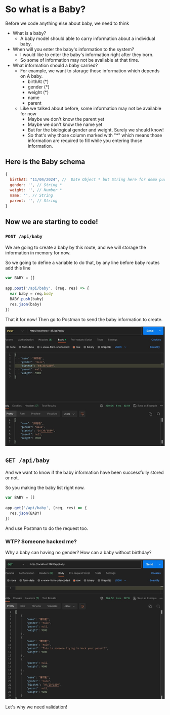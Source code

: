 # So what is a Baby?

Before we code anything else about baby, we need to think 

* What is a baby?
  * A baby model should able to carry information about a individual baby.
* When will you enter the baby's information to the system?
  * I would like to enter the baby's information right after they born.
  * So some of information may not be available at that time.
* What information should a baby carried?
  * For example, we want to storage those information which depends on A baby.
    * birthAt (*)
    * gender (*)
    * weight (*)
    * name
    * parent
  * Like we talked about before, some information may not be available for now
    * Maybe we don't know the parent yet
    * Maybe we don't know the name yet
    * But for the biological gender and weight, Surely we should know!
    * So that's why those column marked with "*" which means those information are required to fill while you entering those information.

## Here is the Baby schema
```javascript
{
  birthAt: "11/04/2024", //  Date Object * but String here for demo purposes
  gender: '', // String *
  weight: '', // Number *
  name: '', // String
  parent: '', // String
}
```

## Now we are starting to code!

### `POST /api/baby`

We are going to create a baby by this route, and we will storage the information in memory for now.

So we going to define a variable to do that, by any line before baby routes add this line

```javascript
var BABY = []

app.post('/api/baby', (req, res) => {
  var baby = req.body 
  BABY.push(baby)
  res.json(baby)
})
```

That it for now! Then go to Postman to send the baby information to create.

![](https://github.com/zackexplosion/Baby-Hospital/blob/main/screenshots/001.jpg?raw=true)

## `GET /api/baby`

And we want to know if the baby information have been successfully stored or not.

So you making the baby list right now.

```javascript
var BABY = []

app.get('/api/baby', (req, res) => {
  res.json(BABY)
})
```

And use Postman to do the request too.

### WTF? Someone hacked me?

Why a baby can having no gender?
How can a baby without birthday?


![](https://github.com/zackexplosion/Baby-Hospital/blob/main/screenshots/002.jpg?raw=true)


Let's why we need validation!




